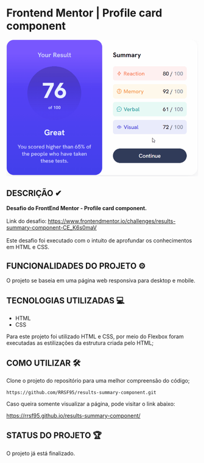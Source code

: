 # Frontend Mentor | Profile card component

[<img src = "src/images/summary-card.gif" alt="imagem da versão desktop da página">](https://rrsf95.github.io/results-summary-component/)


## DESCRIÇÃO ✔

<strong>Desafio do FrontEnd Mentor - Profile card component.</strong>
<br><br> 
Link do desafio:
https://www.frontendmentor.io/challenges/results-summary-component-CE_K6s0maV
<br><br>
Este desafio foi executado com o intuito de aprofundar os conhecimentos em HTML e CSS.

## FUNCIONALIDADES DO PROJETO ⚙
O projeto se baseia em uma página web responsiva para desktop e mobile.

## TECNOLOGIAS UTILIZADAS 💻
- HTML
- CSS

Para este projeto foi utilizado HTML e CSS, por meio do Flexbox foram executadas as estilizações da estrutura criada pelo  HTML;

## COMO UTILIZAR 🛠
Clone o projeto do repositório para uma melhor compreensão do código;

```
https://github.com/RRSF95/results-summary-component.git
```

Caso queira somente visualizar a página, pode visitar o link abaixo:

https://rrsf95.github.io/results-summary-component/
## STATUS DO PROJETO 🏆
O projeto já está finalizado.


